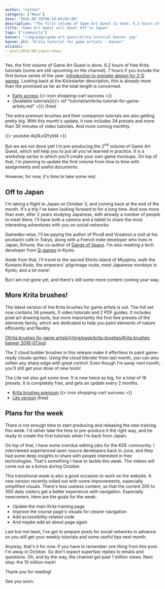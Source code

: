 ```yaml
---
author: "nathan"
category: ["News"]
date: "2016-09-28T08:24:05+02:00"
description: "The first volume of Game Art Quest is done. 6.2 hours of free Krita tutorials. What next? The answers are in this post."
title: "Game Art Quest vol1 done! Off to Japan"
tags: ["community"]
banner: "/img/page/game-art-quest/krita-tutorial-banner.jpg"
banner_alt: "Krita tutorial for game artists - banner"
aliases:
- post/2016/09/japan-news/
---
```


Yes, the first volume of Game Art Quest is done. 6.2 hours of free Krita tutorials (some are still upcoming on the channel). 7 hours if you include the first bonus series of the year: [Introduction to monster design for 2-D games](https://www.youtube.com/playlist?list=PLhqJJNjsQ7KExm_EYLVhD6yf4Afax24fV). Looking back at the Kickstarter description, this is already more than the promised as far as the total length is concerned.


- [Early access](https://gum.co/krita-tutorial-for-game-artists) {{< icon shopping-cart success >}}
- [Available tutorials]({{< ref "tutorial/art/krita-tutorial-for-game-artists.md" >}}) (free)

The extra premium brushes and their companion tutorials are also getting pretty big. With this month's update, it now includes 34 presets and more than 30 minutes of video tutorials. And more coming monthly.

{{< youtube Aq3LvQYyld4 >}}

But we are not done yet! I'm pre-producing the 2<sup>nd</sup> volume of Game Art Quest, which will help you to put all you've learned in practice. It is a workshop series in which you'll create your own game mockups. On top of that, I'm planning to update the first volume from time to time with assignments and useful documents.

However, for now, it's time to take some rest.

## Off to Japan

I'm taking a flight to Japan on October 3, and coming back at the end of the month. It's a trip I've been looking forward to for a long time. And now more than ever, after 2 years studying Japanese, with already a number of people to meet there. I'll have both a camera and a tablet to share the most interesting adventures with you on social networks.

Gamedev-wise, I'll be paying the author of Pico8 and Voxatron a visit at his picotachi café in Tokyo, along with a French indie developer who lives in Japan, Erhune, the co-author of [Gangs of Space](https://www.gangsofspace.com/). I'm also meeting a tech developer from [Q-games](http://www.q-games.com/) in Kyoto.

Aside from that, I'll travel to the sacred Shinto island of Miyajima, walk the Kumano Kodo, the emperors' pilgrimage route, meet Japanese monkeys in Kyoto, and a lot more!

But I am not gone yet, and there's still some more content coming your way.

## More Krita brushes!

The latest version of the Krita brushes for game artists is out. The full set now contains 34 presets, 5 video tutorials and 2 PDF guides. It includes pixel art drawing tools, but more importantly the first few presets of the elements family, which are dedicated to help you paint elements of nature efficiently and flexibly.

[![Krita brushes for game artists](/img/page/krita-brushes/Krita brushes banner 2016-07.jpg)](https://gum.co/krita-brushes-for-game-artists)

The 2 cloud builder brushes in this release make it effortless to paint game-ready clouds sprites. Using the cloud blender from last month, you can also soften any sharp edge with great control. Even though I'm away next month, you'll still get your dose of new tools!

The Lite set also got some love. It is now twice as big, for a total of 16 presets. It is completely free, and gets an update every 2 months.

- [Krita brushes premium](https://gum.co/krita-brushes-for-game-artists) {{< icon shopping-cart success >}}
- [Lite version](https://gumroad.com/l/krita-brushes-gdquest-lite) (free)

## Plans for the week

There is not enough time to start producing and releasing the new training this week. I'd rather take the time to pre-produce it the right way, and be ready to create the first tutorials when I'm back from Japan.

On top of that, I have some overdue editing jobs for the KDE community. I interviewed experienced open source developers back in June, and they had some deep insights to share with people interested in free technologies. That's something I have to tackle this week. The videos will come out as a bonus during October.

This transitional week is also a good occasion to work on the website. A new version recently rolled out with some improvements, especially simplified visuals. There's less useless content, so that the current 200 to 300 daily visitors get a better experience with navigation. Especially newcomers. Here are the goals for the week:
- Update the main Krita training page
- Improve the course page's visuals for clearer navigation
- Add accessibility-related code
- And maybe add an about page again

Last but not least, I've got to prepare posts for social networks in advance so you still get your weekly tutorials and some useful tips next month.

Anyway, that's it for now. If you have to remember one thing from this post: I'm away in October. So don't expect superfast replies to emails and questions. Oh, and by the way, the channel got past 1 million views. Next stop: the 10 million mark!

Thank you for reading!

See you soon.
